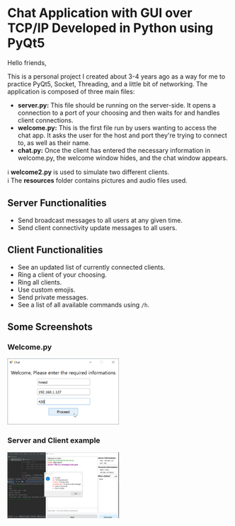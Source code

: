 # Chat Application with GUI over TCP/IP Developed in Python using PyQt5

Hello friends,

This is a personal project I created about 3-4 years ago as a way for me to practice PyQt5, Socket, Threading, and a little bit of networking. The application is composed of three main files:

* **server.py:** This file should be running on the server-side. It opens a connection to a port of your choosing and then waits for and handles client connections.
* **welcome.py:** This is the first file run by users wanting to access the chat app. It asks the user for the host and port they're trying to connect to, as well as their name.
* **chat.py:** Once the client has entered the necessary information in welcome.py, the welcome window hides, and the chat window appears.

ℹ **welcome2.py** is used to simulate two different clients.  
ℹ The **resources** folder contains pictures and audio files used.

## Server Functionalities

* Send broadcast messages to all users at any given time.
* Send client connectivity update messages to all users.

## Client Functionalities

* See an updated list of currently connected clients.
* Ring a client of your choosing.
* Ring all clients.
* Use custom emojis.
* Send private messages.
* See a list of all available commands using `/h`.

## Some Screenshots
### Welcome.py
<img src="1.png" alt="Screenshot" width="50%">

### Server and Client example
<img src="2.png" alt="Screenshot" width="50%">
